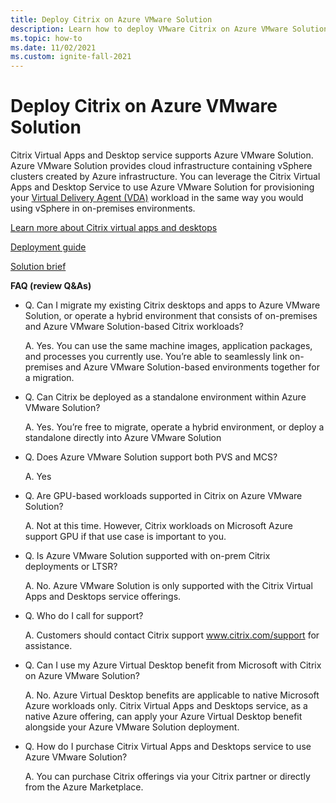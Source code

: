 ```yaml
---
title: Deploy Citrix on Azure VMware Solution
description: Learn how to deploy VMware Citrix on Azure VMware Solution.
ms.topic: how-to
ms.date: 11/02/2021
ms.custom: ignite-fall-2021
---
```



# Deploy Citrix on Azure VMware Solution

Citrix Virtual Apps and Desktop service supports Azure VMware Solution. Azure VMware Solution provides cloud infrastructure containing vSphere clusters created by Azure infrastructure. You can leverage the Citrix Virtual Apps and Desktop Service to use Azure VMware Solution for provisioning your [Virtual Delivery Agent (VDA)](https://www.citrix.com/downloads/xendesktop/components/xendesktop-and-xenapp-76-VDA.html) workload in the same way you would using vSphere in on-premises environments. 

[Learn more about Citrix virtual apps and desktops](https://www.citrix.com/products/citrix-virtual-apps-and-desktops/)

[Deployment guide](https://docs.citrix.com/en-us/citrix-virtual-apps-desktops-service/install-configure/resource-location/azure-resource-manager.html#azure-vmware-solution-avs-integration)

[Solution brief](https://www.citrix.com/content/dam/citrix/en_us/documents/solution-brief/citrix-virtual-apps-and-desktop-service-on-azure-vmware-solution.pdf)

**FAQ (review Q&As)**
 
- Q. Can I migrate my existing Citrix desktops and apps to Azure VMware Solution, or operate a hybrid environment that consists of on-premises and Azure VMware Solution-based Citrix workloads? 

    A. Yes. You can use the same machine images, application packages, and processes you currently use. You’re able to seamlessly link on-premises and Azure VMware Solution-based environments together for a migration.

- Q. Can Citrix be deployed as a standalone environment within Azure VMware Solution? 

    A. Yes. You’re free to migrate, operate a hybrid environment, or deploy a standalone directly into Azure VMware Solution 

- Q. Does Azure VMware Solution support both PVS and MCS? 

    A. Yes 

- Q. Are GPU-based workloads supported in Citrix on Azure VMware Solution? 

    A. Not at this time. However, Citrix workloads on Microsoft Azure support GPU if that use case is important to you. 

- Q. Is Azure VMware Solution supported with on-prem Citrix deployments or LTSR?  

    A. No.  Azure VMware Solution is only supported with the Citrix Virtual Apps and Desktops service offerings.  

- Q. Who do I call for support? 

    A. Customers should contact Citrix support www.citrix.com/support  for assistance. 

- Q. Can I use my Azure Virtual Desktop benefit from Microsoft with Citrix on Azure VMware Solution?
 
    A. No. Azure Virtual Desktop benefits are applicable to native Microsoft Azure workloads only. Citrix Virtual Apps and Desktops service, as a native Azure offering, can apply your Azure Virtual Desktop benefit alongside your Azure VMware Solution deployment. 

- Q. How do I purchase Citrix Virtual Apps and Desktops service to use Azure VMware Solution? 
    
    A. You can purchase Citrix offerings via your Citrix partner or directly from the Azure Marketplace. 
